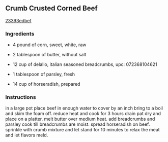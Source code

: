 ## Crumb Crusted Corned Beef

[23393edbef](http://www.food.com/recipe/crumb-crusted-corned-beef-160663)

### Ingredients

 - 4 pound of corn, sweet, white, raw

 - 2 tablespoon of butter, without salt

 - 12 cup of delallo, italian seasoned breadcrumbs, upc: 072368104621

 - 1 tablespoon of parsley, fresh

 - 14 cup of horseradish, prepared

### Instructions

in a large pot place beef in enough water to cover by an inch bring to a boil and skim the foam off. reduce heat and cook for 3 hours drain pat dry and place on a platter. melt butter over medium heat. add breadcrumbs and parsley cook till breadcrumbs are moist. spread horseradish on beef. sprinkle with crumb mixture and let stand for 10 minutes to relax the meat and let flavors meld.